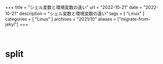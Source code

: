+++
title = "シェル変数と環境変数の違い"
url = "2022-10-21"
date = "2022-10-21"
description = "シェル変数と環境変数の違い"
tags = [
  "Linux"
]
categories = [
  "Linux"
]
archives = "2021/10"
aliases = ["migrate-from-jekyl"]
+++

<br>

# split




